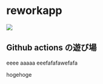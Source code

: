 # reworkapp
![](https://github.com/horsewin/reworkapp/workflows/CI/badge.svg)

## Github actions の遊び場
eeee
aaaaa
eeefafafawefafa

hogehoge
